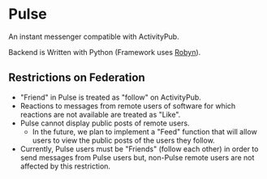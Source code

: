 # Pulse
An instant messenger compatible with ActivityPub.

Backend is Written with Python (Framework uses [Robyn](https://robyn.tech/)).
## Restrictions on Federation
* "Friend" in Pulse is treated as "follow" on ActivityPub.
* Reactions to messages from remote users of software for which reactions are not available are treated as "Like".
* Pulse cannot display public posts of remote users.
  * In the future, we plan to implement a "Feed" function that will allow users to view the public posts of the users they follow.
* Currently, Pulse users must be "Friends" (follow each other) in order to send messages from Pulse users but,  non-Pulse remote users are not affected by this restriction.
